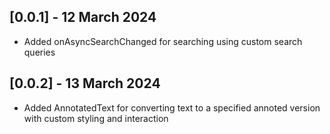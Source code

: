 ## [0.0.1] - 12 March 2024

- Added onAsyncSearchChanged for searching using custom search queries 

## [0.0.2] - 13 March 2024

- Added AnnotatedText for converting text to a specified annoted version with custom styling and interaction